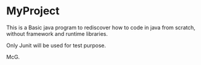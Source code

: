 # MyProject

This is a Basic java program to rediscover how to code in java from scratch, without framework and runtime libraries.

Only Junit will be used for test purpose.

McG.

